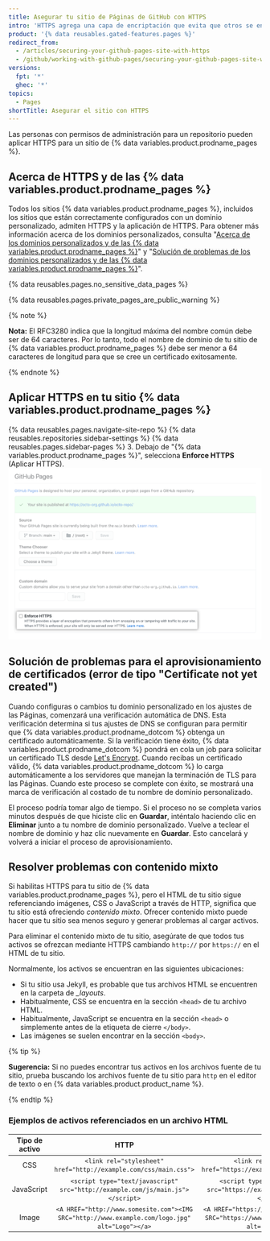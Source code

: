 ```yaml
---
title: Asegurar tu sitio de Páginas de GitHub con HTTPS
intro: 'HTTPS agrega una capa de encriptación que evita que otros se entrometan o manipulen el tráfico en tu sitio. Puedes aplicar HTTPS en tu sitio {% data variables.product.prodname_pages %} para redirigir de forma transparente todas las solicitudes de HTTP a HTTPS.'
product: '{% data reusables.gated-features.pages %}'
redirect_from:
  - /articles/securing-your-github-pages-site-with-https
  - /github/working-with-github-pages/securing-your-github-pages-site-with-https
versions:
  fpt: '*'
  ghec: '*'
topics:
  - Pages
shortTitle: Asegurar el sitio con HTTPS
---
```


Las personas con permisos de administración para un repositorio pueden aplicar HTTPS para un sitio de {% data variables.product.prodname_pages %}.

## Acerca de HTTPS y de las {% data variables.product.prodname_pages %}

Todos los sitios {% data variables.product.prodname_pages %}, incluidos los sitios que están correctamente configurados con un dominio personalizado, admiten HTTPS y la aplicación de HTTPS. Para obtener más información acerca de los dominios personalizados, consulta "[Acerca de los dominios personalizados y de las {% data variables.product.prodname_pages %}](/articles/about-custom-domains-and-github-pages)" y "[Solución de problemas de los dominios personalizados y de las {% data variables.product.prodname_pages %}](/articles/troubleshooting-custom-domains-and-github-pages#https-errors)".

{% data reusables.pages.no_sensitive_data_pages %}

{% data reusables.pages.private_pages_are_public_warning %}

{% note %}

**Nota:** El RFC3280 indica que la longitud máxima del nombre común debe ser de 64 caracteres. Por lo tanto, todo el nombre de dominio de tu sitio de {% data variables.product.prodname_pages %} debe ser menor a 64 caracteres de longitud para que se cree un certificado exitosamente.

{% endnote %}

## Aplicar HTTPS en tu sitio {% data variables.product.prodname_pages %}

{% data reusables.pages.navigate-site-repo %}
{% data reusables.repositories.sidebar-settings %}
{% data reusables.pages.sidebar-pages %}
3. Debajo de "{% data variables.product.prodname_pages %}", selecciona **Enforce HTTPS** (Aplicar HTTPS). ![Aplicar casilla de verificación de HTTPS](/assets/images/help/pages/enforce-https-checkbox.png)

## Solución de problemas para el aprovisionamiento de certificados (error de tipo "Certificate not yet created")

Cuando configuras o cambios tu dominio personalizado en los ajustes de las Páginas, comenzará una verificación automática de DNS. Esta verificación determina si tus ajustes de DNS se configuran para permitir que {% data variables.product.prodname_dotcom %} obtenga un certificado automáticamente. Si la verificación tiene éxito, {% data variables.product.prodname_dotcom %} pondrá en cola un job para solicitar un certificado TLS desde [Let's Encrypt](https://letsencrypt.org/). Cuando recibas un certificado válido, {% data variables.product.prodname_dotcom %} lo carga automáticamente a los servidores que manejan la terminación de TLS para las Páginas. Cuando este proceso se complete con éxito, se mostrará una marca de verificación al costado de tu nombre de dominio personalizado.

El proceso podría tomar algo de tiempo. Si el proceso no se completa varios minutos después de que hiciste clic en **Guardar**, inténtalo haciendo clic en **Eliminar** junto a tu nombre de dominio personalizado. Vuelve a teclear el nombre de dominio y haz clic nuevamente en **Guardar**. Esto cancelará y volverá a iniciar el proceso de aprovisionamiento.

## Resolver problemas con contenido mixto

Si habilitas HTTPS para tu sitio de {% data variables.product.prodname_pages %}, pero el HTML de tu sitio sigue referenciando imágenes, CSS o JavaScript a través de HTTP, significa que tu sitio está ofreciendo *contenido mixto*. Ofrecer contenido mixto puede hacer que tu sitio sea menos seguro y generar problemas al cargar activos.

Para eliminar el contenido mixto de tu sitio, asegúrate de que todos tus activos se ofrezcan mediante HTTPS cambiando `http://` por `https://` en el HTML de tu sitio.

Normalmente, los activos se encuentran en las siguientes ubicaciones:
- Si tu sitio usa Jekyll, es probable que tus archivos HTML se encuentren en la carpeta de *_layouts*.
- Habitualmente, CSS se encuentra en la sección `<head>` de tu archivo HTML.
- Habitualmente, JavaScript se encuentra en la sección `<head>` o simplemente antes de la etiqueta de cierre `</body>`.
- Las imágenes se suelen encontrar en la sección `<body>`.

{% tip %}

**Sugerencia:** Si no puedes encontrar tus activos en los archivos fuente de tu sitio, prueba buscando los archivos fuente de tu sitio para `http` en el editor de texto o en {% data variables.product.product_name %}.

{% endtip %}

### Ejemplos de activos referenciados en un archivo HTML

| Tipo de activo |                                                       HTTP                                                       |                                                       HTTPS                                                        |
|:--------------:|:----------------------------------------------------------------------------------------------------------------:|:------------------------------------------------------------------------------------------------------------------:|
|      CSS       |                      `<link rel="stylesheet" href="http://example.com/css/main.css">`                      |                      `<link rel="stylesheet" href="https://example.com/css/main.css">`                       |
|   JavaScript   |            `<script type="text/javascript" src="http://example.com/js/main.js"></script>`            |            `<script type="text/javascript" src="https://example.com/js/main.js"></script>`             |
|     Image      | `<A HREF="http://www.somesite.com"><IMG SRC="http://www.example.com/logo.jpg" alt="Logo"></a>` | `<A HREF="https://www.somesite.com"><IMG SRC="https://www.example.com/logo.jpg" alt="Logo"></a>` |  
